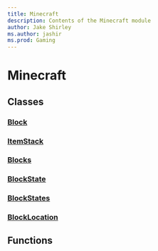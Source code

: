 ```yaml
---
title: Minecraft
description: Contents of the Minecraft module
author: Jake Shirley
ms.author: jashir
ms.prod: Gaming
---
```

# Minecraft

## Classes
### [Block](Block.md)

### [ItemStack](ItemStack.md)

### [Blocks](Blocks.md)

### [BlockState](BlockState.md)

### [BlockStates](BlockStates.md)

### [BlockLocation](BlockLocation.md)


## Functions
